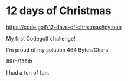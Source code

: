 # 12 days of Christmas
https://code.golf/12-days-of-christmas#python

My first Codegolf challenge!

I'm proud of my solution 464 Bytes/Chars

89th/156th

I had a ton of fun.
